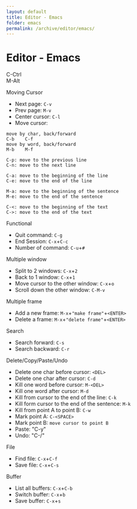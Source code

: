 ```yaml
---
layout: default
title: Editor - Emacs
folder: emacs
permalink: /archive/editor/emacs/
---
```


# Editor - Emacs

C-Ctrl
<br>
M-Alt

Moving Cursor
- Next page: `C-v`
- Prev page: `M-v`
- Center cursor: `C-l`
- Move cursor: 

```
move by char, back/forward
C-b    C-f
move by word, back/forward
M-b    M-f

C-p: move to the previous line
C-n: move to the next line

C-a: move to the beginning of the line 
C-e: move to the end of the line

M-a: move to the beginning of the sentence
M-e: move to the end of the sentence

C-<: move to the beginning of the text
C->: move to the end of the text
```

Functional
- Quit command: `C-g`
- End Session: `C-x`+`C-c`
- Number of command: `C-u`+`#`

Multiple window
- Split to 2 windows: `C-x`+`2`
- Back to 1 window: `C-x`+`1`
- Move cursor to the other window: `C-x`+`o`
- Scroll down the other window: `C-M-v`

Multiple frame
- Add a new frame: `M-x`+`"make frame"`+`<ENTER>`
- Delete a frame: `M-x`+`"delete frame"`+`<ENTER>`

Search
- Search forward: `C-s`
- Search backward: `C-r`

Delete/Copy/Paste/Undo
- Delete one char before cursor: `<DEL>`
- Delete one char after cursor: `C-d`
- Kill one word before cursor: `M-<DEL>`
- Kill one word after cursor: `M-d`
- Kill from cursor to the end of the line: `C-k`
- Kill form cursor to the end of the sentence: `M-k`
- Kill from point A to point B: `C-w`
- Mark point A: `C-<SPACE>`
- Mark point B: `move cursor to point B`
- Paste: "C-y"
- Undo: "C-/"

File
- Find file: `C-x`+`C-f`
- Save file: `C-x`+`C-s`

Buffer
- List all buffers: `C-x`+`C-b`
- Switch buffer: `C-x`+`b`
- Save buffer: `C-x`+`s`
